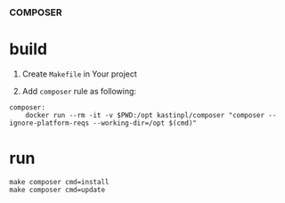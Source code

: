 ### COMPOSER

# build

1) Create `Makefile` in Your project

5) Add `composer` rule as following:
```
composer:
	docker run --rm -it -v $PWD:/opt kastinpl/composer "composer --ignore-platform-reqs --working-dir=/opt $(cmd)"
```

# run

```
make composer cmd=install
make composer cmd=update
```